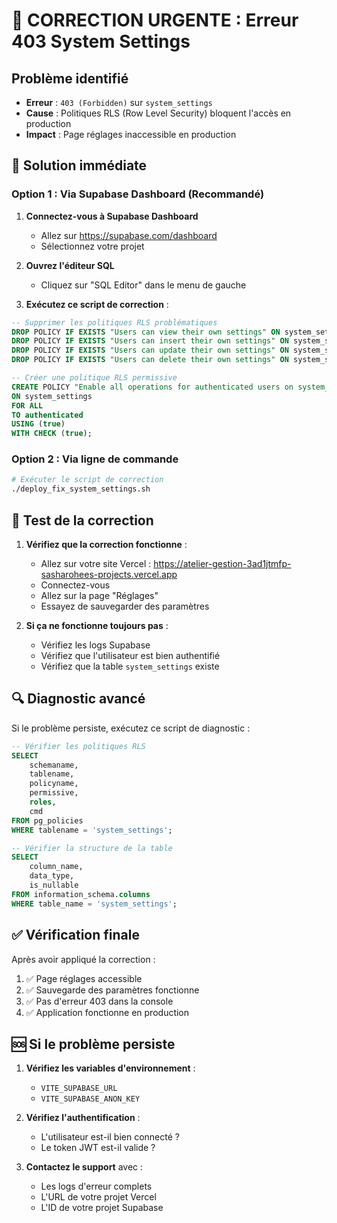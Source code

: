 # 🚨 CORRECTION URGENTE : Erreur 403 System Settings

## Problème identifié
- **Erreur** : `403 (Forbidden)` sur `system_settings`
- **Cause** : Politiques RLS (Row Level Security) bloquent l'accès en production
- **Impact** : Page réglages inaccessible en production

## 🔧 Solution immédiate

### Option 1 : Via Supabase Dashboard (Recommandé)

1. **Connectez-vous à Supabase Dashboard**
   - Allez sur https://supabase.com/dashboard
   - Sélectionnez votre projet

2. **Ouvrez l'éditeur SQL**
   - Cliquez sur "SQL Editor" dans le menu de gauche

3. **Exécutez ce script de correction** :

```sql
-- Supprimer les politiques RLS problématiques
DROP POLICY IF EXISTS "Users can view their own settings" ON system_settings;
DROP POLICY IF EXISTS "Users can insert their own settings" ON system_settings;
DROP POLICY IF EXISTS "Users can update their own settings" ON system_settings;
DROP POLICY IF EXISTS "Users can delete their own settings" ON system_settings;

-- Créer une politique RLS permissive
CREATE POLICY "Enable all operations for authenticated users on system_settings"
ON system_settings
FOR ALL
TO authenticated
USING (true)
WITH CHECK (true);
```

### Option 2 : Via ligne de commande

```bash
# Exécuter le script de correction
./deploy_fix_system_settings.sh
```

## 🧪 Test de la correction

1. **Vérifiez que la correction fonctionne** :
   - Allez sur votre site Vercel : https://atelier-gestion-3ad1jtmfp-sasharohees-projects.vercel.app
   - Connectez-vous
   - Allez sur la page "Réglages"
   - Essayez de sauvegarder des paramètres

2. **Si ça ne fonctionne toujours pas** :
   - Vérifiez les logs Supabase
   - Vérifiez que l'utilisateur est bien authentifié
   - Vérifiez que la table `system_settings` existe

## 🔍 Diagnostic avancé

Si le problème persiste, exécutez ce script de diagnostic :

```sql
-- Vérifier les politiques RLS
SELECT 
    schemaname,
    tablename,
    policyname,
    permissive,
    roles,
    cmd
FROM pg_policies 
WHERE tablename = 'system_settings';

-- Vérifier la structure de la table
SELECT 
    column_name,
    data_type,
    is_nullable
FROM information_schema.columns 
WHERE table_name = 'system_settings';
```

## ✅ Vérification finale

Après avoir appliqué la correction :

1. ✅ Page réglages accessible
2. ✅ Sauvegarde des paramètres fonctionne
3. ✅ Pas d'erreur 403 dans la console
4. ✅ Application fonctionne en production

## 🆘 Si le problème persiste

1. **Vérifiez les variables d'environnement** :
   - `VITE_SUPABASE_URL`
   - `VITE_SUPABASE_ANON_KEY`

2. **Vérifiez l'authentification** :
   - L'utilisateur est-il bien connecté ?
   - Le token JWT est-il valide ?

3. **Contactez le support** avec :
   - Les logs d'erreur complets
   - L'URL de votre projet Vercel
   - L'ID de votre projet Supabase
